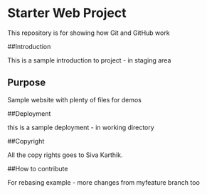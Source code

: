 # Starter Web Project

This repository is for showing how Git and GitHub work

##Introduction

This is a sample introduction to project - in staging area

## Purpose

Sample website with plenty of files for demos

##Deployment

this is a sample deployment - in working directory

##Copyright 

All the copy rights goes to Siva Karthik.

##How to contribute

For rebasing example - more changes from myfeature branch too
